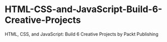 # HTML-CSS-and-JavaScript-Build-6-Creative-Projects
HTML, CSS, and JavaScript: Build 6 Creative Projects by Packt Publishing
